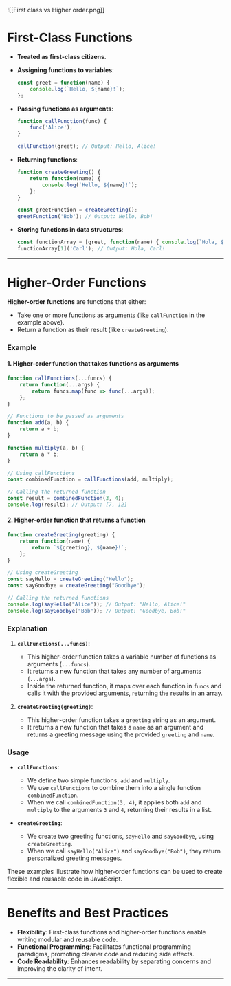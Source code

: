 ![[First class vs Higher order.png]]

# First-Class Functions

- **Treated as first-class citizens**.

- **Assigning functions to variables**: 

  ```javascript
  const greet = function(name) {
      console.log(`Hello, ${name}!`);
  };
  ```

- **Passing functions as arguments**: 

  ```javascript
  function callFunction(func) {
      func('Alice');
  }

  callFunction(greet); // Output: Hello, Alice!
  ```

- **Returning functions**: 

  ```javascript
  function createGreeting() {
      return function(name) {
          console.log(`Hello, ${name}!`);
      };
  }

  const greetFunction = createGreeting();
  greetFunction('Bob'); // Output: Hello, Bob!
  ```

- **Storing functions in data structures**: 

  ```javascript
  const functionArray = [greet, function(name) { console.log(`Hola, ${name}!`); }];
  functionArray[1]('Carl'); // Output: Hola, Carl!
  ```

---

# Higher-Order Functions

**Higher-order functions** are functions that either:
- Take one or more functions as arguments (like `callFunction` in the example above).
- Return a function as their result (like `createGreeting`).


### Example

#### 1. Higher-order function that takes functions as arguments

```javascript
function callFunctions(...funcs) {
    return function(...args) {
        return funcs.map(func => func(...args));
    };
}

// Functions to be passed as arguments
function add(a, b) {
    return a + b;
}

function multiply(a, b) {
    return a * b;
}

// Using callFunctions
const combinedFunction = callFunctions(add, multiply);

// Calling the returned function
const result = combinedFunction(3, 4);
console.log(result); // Output: [7, 12]
```

#### 2. Higher-order function that returns a function

```javascript
function createGreeting(greeting) {
    return function(name) {
        return `${greeting}, ${name}!`;
    };
}

// Using createGreeting
const sayHello = createGreeting("Hello");
const sayGoodbye = createGreeting("Goodbye");

// Calling the returned functions
console.log(sayHello("Alice")); // Output: "Hello, Alice!"
console.log(sayGoodbye("Bob")); // Output: "Goodbye, Bob!"
```

### Explanation

1. **`callFunctions(...funcs)`**:
   - This higher-order function takes a variable number of functions as arguments (`...funcs`).
   - It returns a new function that takes any number of arguments (`...args`).
   - Inside the returned function, it maps over each function in `funcs` and calls it with the provided arguments, returning the results in an array.

2. **`createGreeting(greeting)`**:
   - This higher-order function takes a `greeting` string as an argument.
   - It returns a new function that takes a `name` as an argument and returns a greeting message using the provided `greeting` and `name`.

### Usage

- **`callFunctions`**:
  - We define two simple functions, `add` and `multiply`.
  - We use `callFunctions` to combine them into a single function `combinedFunction`.
  - When we call `combinedFunction(3, 4)`, it applies both `add` and `multiply` to the arguments `3` and `4`, returning their results in a list.

- **`createGreeting`**:
  - We create two greeting functions, `sayHello` and `sayGoodbye`, using `createGreeting`.
  - When we call `sayHello("Alice")` and `sayGoodbye("Bob")`, they return personalized greeting messages.

These examples illustrate how higher-order functions can be used to create flexible and reusable code in JavaScript.

---

# Benefits and Best Practices

- **Flexibility**: First-class functions and higher-order functions enable writing modular and reusable code.
- **Functional Programming**: Facilitates functional programming paradigms, promoting cleaner code and reducing side effects.
- **Code Readability**: Enhances readability by separating concerns and improving the clarity of intent.

---

